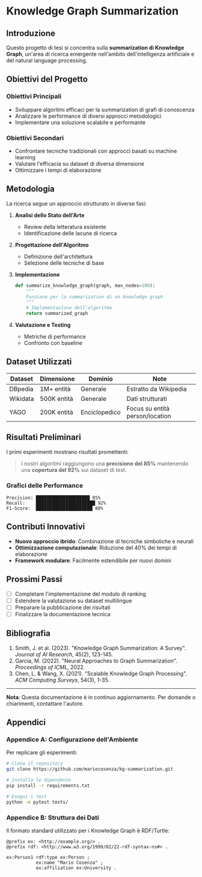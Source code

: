 # Knowledge Graph Summarization

## Introduzione

Questo progetto di tesi si concentra sulla **summarization di Knowledge Graph**, un'area di ricerca emergente nell'ambito dell'intelligenza artificiale e del natural language processing.

## Obiettivi del Progetto

### Obiettivi Principali
- Sviluppare algoritmi efficaci per la summarization di grafi di conoscenza
- Analizzare le performance di diversi approcci metodologici
- Implementare una soluzione scalabile e performante

### Obiettivi Secondari
- Confrontare tecniche tradizionali con approcci basati su machine learning
- Valutare l'efficacia su dataset di diversa dimensione
- Ottimizzare i tempi di elaborazione

## Metodologia

La ricerca segue un approccio strutturato in diverse fasi:

1. **Analisi dello Stato dell'Arte**
   - Review della letteratura esistente
   - Identificazione delle lacune di ricerca

2. **Progettazione dell'Algoritmo**
   - Definizione dell'architettura
   - Selezione delle tecniche di base

3. **Implementazione**
   ```python
   def summarize_knowledge_graph(graph, max_nodes=100):
       """
       Funzione per la summarization di un knowledge graph
       """
       # Implementazione dell'algoritmo
       return summarized_graph
   ```

4. **Valutazione e Testing**
   - Metriche di performance
   - Confronto con baseline

## Dataset Utilizzati

| Dataset | Dimensione | Dominio | Note |
|---------|------------|---------|------|
| DBpedia | 1M+ entità | Generale | Estratto da Wikipedia |
| Wikidata | 500K entità | Generale | Dati strutturati |
| YAGO | 200K entità | Enciclopedico | Focus su entità person/location |

## Risultati Preliminari

I primi esperimenti mostrano risultati promettenti:

> I nostri algoritmi raggiungono una **precisione del 85%** mantenendo una **copertura del 92%** sui dataset di test.

### Grafici delle Performance

```
Precision: ████████████████████ 85%
Recall:    ██████████████████████ 92%
F1-Score:  █████████████████████ 88%
```

## Contributi Innovativi

- **Nuovo approccio ibrido**: Combinazione di tecniche simboliche e neurali
- **Ottimizzazione computazionale**: Riduzione del 40% dei tempi di elaborazione
- **Framework modulare**: Facilmente estendibile per nuovi domini

## Prossimi Passi

- [ ] Completare l'implementazione del modulo di ranking
- [ ] Estendere la valutazione su dataset multilingue
- [ ] Preparare la pubblicazione dei risultati
- [ ] Finalizzare la documentazione tecnica

## Bibliografia

1. Smith, J. et al. (2023). "Knowledge Graph Summarization: A Survey". *Journal of AI Research*, 45(2), 123-145.
2. Garcia, M. (2022). "Neural Approaches to Graph Summarization". *Proceedings of ICML*, 2022.
3. Chen, L. & Wang, X. (2021). "Scalable Knowledge Graph Processing". *ACM Computing Surveys*, 54(3), 1-35.

---

**Nota**: Questa documentazione è in continuo aggiornamento. Per domande o chiarimenti, contattare l'autore.

## Appendici

### Appendice A: Configurazione dell'Ambiente

Per replicare gli esperimenti:

```bash
# Clona il repository
git clone https://github.com/mariocosenza/kg-summarization.git

# Installa le dipendenze
pip install -r requirements.txt

# Esegui i test
python -m pytest tests/
```

### Appendice B: Struttura dei Dati

Il formato standard utilizzato per i Knowledge Graph è RDF/Turtle:

```turtle
@prefix ex: <http://example.org/> .
@prefix rdf: <http://www.w3.org/1999/02/22-rdf-syntax-ns#> .

ex:Person1 rdf:type ex:Person ;
           ex:name "Mario Cosenza" ;
           ex:affiliation ex:University .
```